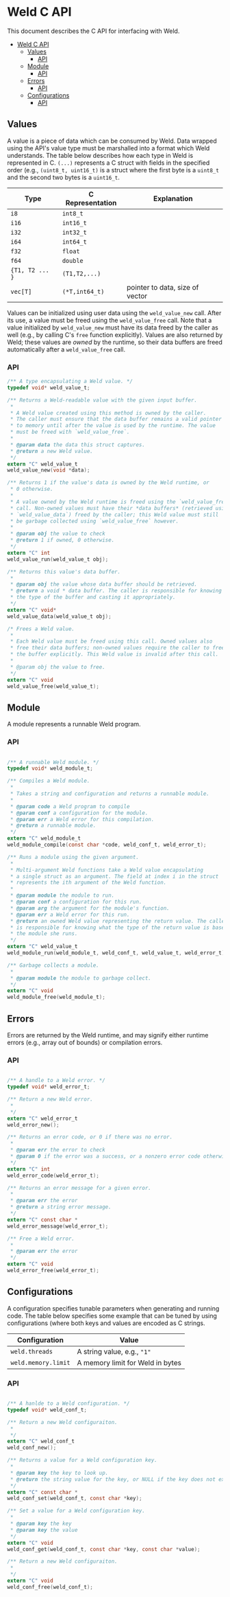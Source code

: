 # Weld C API

This document describes the C API for interfacing with Weld.

- [Weld C API](#weld-c-api)
  * [Values](#values)
    + [API](#api)
  * [Module](#module)
    + [API](#api-1)
  * [Errors](#errors)
    + [API](#api-2)
  * [Configurations](#configurations)
    + [API](#api-3)

## Values

A value is a piece of data which can be consumed by Weld. Data wrapped using the API's value type must be marshalled
into a format which Weld understands. The table below describes how each type in Weld is represented in C. `(...)` represents a C struct with fields in the specified order (e.g., `(uint8_t, uint16_t)` is a struct where the first byte is a `uint8_t` and the second two bytes is a `uint16_t`.


  Type | C Representation | Explanation
  ------------- | ------------- | -------------
  `i8` | `int8_t` |
  `i16` | `int16_t` |
  `i32` | `int32_t` |
  `i64` | `int64_t` |
  `f32` | `float` |
  `f64` | `double` |
  `{T1, T2 ... }` | `(T1,T2,...)`|
  `vec[T]` | `(*T,int64_t)` | pointer to data, size of vector

Values can be initialized using user data using the `weld_value_new` call. After its use, a value must be freed using the `weld_value_free` call. Note that
a value initialized by `weld_value_new` must have its data freed by the caller as well (e.g., by calling C's `free` function explicitly).
Values are also returned by Weld; these values are _owned_ by the runtime, so their data buffers are freed automatically after a `weld_value_free` call.

### API

```C
/** A type encapsulating a Weld value. */
typedef void* weld_value_t;

/** Returns a Weld-readable value with the given input buffer.
 *
 * A Weld value created using this method is owned by the caller.
 * The caller must ensure that the data buffer remains a valid pointer
 * to memory until after the value is used by the runtime. The value
 * must be freed with `weld_value_free`.
 *
 * @param data the data this struct captures.
 * @return a new Weld value.
 */
extern "C" weld_value_t 
weld_value_new(void *data);

/** Returns 1 if the value's data is owned by the Weld runtime, or
 * 0 otherwise.
 *
 * A value owned by the Weld runtime is freed using the `weld_value_free`
 * call. Non-owned values must have their *data buffers* (retrieved using
 * `weld_value_data`) freed by the caller; this Weld value must still
 * be garbage collected using `weld_value_free` however.
 *
 * @param obj the value to check
 * @return 1 if owned, 0 otherwise.
 */
extern "C" int 
weld_value_run(weld_value_t obj);

/** Returns this value's data buffer.
 *
 * @param obj the value whose data buffer should be retrieved.
 * @return a void * data buffer. The caller is responsible for knowing
 * the type of the buffer and casting it appropriately.
 */
extern "C" void* 
weld_value_data(weld_value_t obj);

/* Frees a Weld value.
 *
 * Each Weld value must be freed using this call. Owned values also
 * free their data buffers; non-owned values require the caller to free
 * the buffer explicitly. This Weld value is invalid after this call.
 *
 * @param obj the value to free.
 */
extern "C" void 
weld_value_free(weld_value_t);

```


## Module

A module represents a runnable Weld program.

### API

```C

/** A runnable Weld module. */
typedef void* weld_module_t;

/** Compiles a Weld module.
 *
 * Takes a string and configuration and returns a runnable module.
 *
 * @param code a Weld program to compile
 * @param conf a configuration for the module.
 * @param err a Weld error for this compilation.
 * @return a runnable module.
 */
extern "C" weld_module_t 
weld_module_compile(const char *code, weld_conf_t, weld_error_t);

/** Runs a module using the given argument.
 *
 * Multi-argument Weld functions take a Weld value encapsulating
 * a single struct as an argument. The field at index i in the struct
 * represents the ith argument of the Weld function.
 *
 * @param module the module to run.
 * @param conf a configuration for this run.
 * @param arg the argument for the module's function.
 * @param err a Weld error for this run.
 * @return an owned Weld value representing the return value. The caller
 * is responsible for knowing what the type of the return value is based on
 * the module she runs.
 */
extern "C" weld_value_t 
weld_module_run(weld_module_t, weld_conf_t, weld_value_t, weld_error_t);

/** Garbage collects a module.
 *
 * @param module the module to garbage collect.
 */
extern "C" void 
weld_module_free(weld_module_t);

```

## Errors

Errors are returned by the Weld runtime, and may signify either runtime errors (e.g., array out of bounds)
or compilation errors.

### API

```C

/** A handle to a Weld error. */
typedef void* weld_error_t;

/** Return a new Weld error.
 *
 */
extern "C" weld_error_t
weld_error_new();

/** Returns an error code, or 0 if there was no error.
 *
 * @param err the error to check
 * @param 0 if the error was a success, or a nonzero error code otherwise.
 */
extern "C" int
weld_error_code(weld_error_t);

/** Returns an error message for a given error.
 *
 * @param err the error
 * @return a string error message.
 */
extern "C" const char *
weld_error_message(weld_error_t);

/** Free a Weld error.
 *
 * @param err the error
 */
extern "C" void 
weld_error_free(weld_error_t);

```

## Configurations

A configuration specifies tunable parameters when generating and running code. The table below
specifies some example that can be tuned by using configurations (where both keys and values
are encoded as C strings.

  Configuration | Value
  ------------- | -------------
  `weld.threads` | A string value, e.g., `"1"`
  `weld.memory.limit` | A memory limit for Weld in bytes


### API

```C

/** A hanlde to a Weld configuration. */
typedef void* weld_conf_t;

/** Return a new Weld configuraiton.
 *
 */
extern "C" weld_conf_t
weld_conf_new();

/** Returns a value for a Weld configuration key.
 *
 * @param key the key to look up.
 * @return the string value for the key, or NULL if the key does not exist.
 */
extern "C" const char *
weld_conf_set(weld_conf_t, const char *key);

/** Set a value for a Weld configuration key.
 *
 * @param key the key
 * @param key the value
 */
extern "C" void
weld_conf_get(weld_conf_t, const char *key, const char *value);

/** Return a new Weld configuraiton.
 *
 */
extern "C" void
weld_conf_free(weld_conf_t);

```

